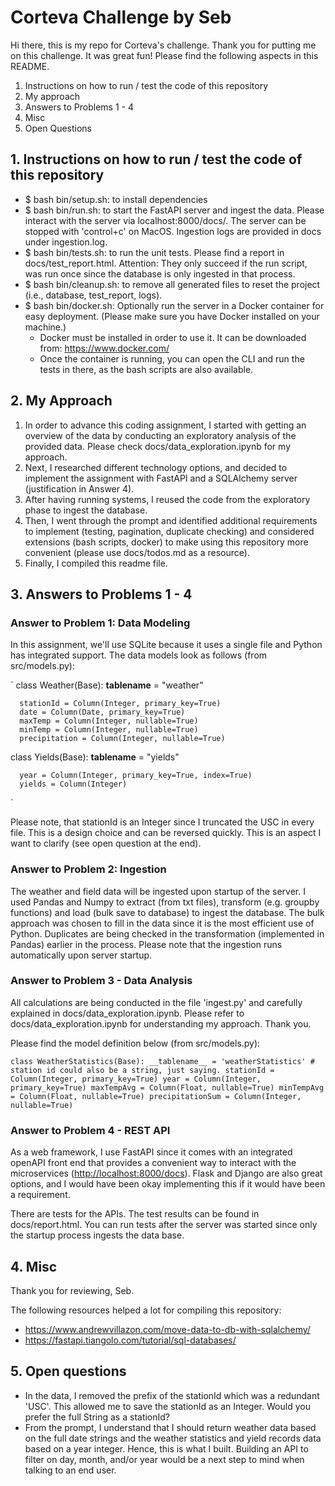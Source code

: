 # Corteva Challenge by Seb

Hi there, this is my repo for Corteva's challenge. Thank you for putting me on this challenge. It was great fun!
Please find the following aspects in this README.

1. Instructions on how to run / test the code of this repository
2. My approach
3. Answers to Problems 1 - 4
4. Misc
5. Open Questions

## 1. Instructions on how to run / test the code of this repository

- $ bash bin/setup.sh: to install dependencies
- $ bash bin/run.sh: to start the FastAPI server and ingest the data. Please interact with the server via localhost:8000/docs/. The server can be stopped with 'control+c' on MacOS. Ingestion logs are provided in docs under ingestion.log.
- $ bash bin/tests.sh: to run the unit tests. Please find a report in docs/test_report.html. Attention: They only succeed if the run script, was run once since the database is only ingested in that process.
- $ bash bin/cleanup.sh: to remove all generated files to reset the project (i.e., database, test_report, logs).
- $ bash bin/docker.sh: Optionally run the server in a Docker container for easy deployment. (Please make sure you have Docker installed on your machine.)
  - Docker must be installed in order to use it. It can be downloaded from: <https://www.docker.com/>
  - Once the container is running, you can open the CLI and run the tests in there, as the bash scripts are also available.

## 2. My Approach

1. In order to advance this coding assignment, I started with getting an overview of the data by conducting an exploratory analysis of the provided data. Please check docs/data_exploration.ipynb for my approach.
2. Next, I researched different technology options, and decided to implement the assignment with FastAPI and a SQLAlchemy server (justification in Answer 4).
3. After having running systems, I reused the code from the exploratory phase to ingest the database.
4. Then, I went through the prompt and identified additional requirements to implement (testing, pagination, duplicate checking) and considered extensions (bash scripts, docker) to make using this repository more convenient (please use docs/todos.md as a resource).
5. Finally, I compiled this readme file.

## 3. Answers to Problems 1 - 4

### Answer to Problem 1: Data Modeling

In this assignment, we'll use SQLite because it uses a single file and Python has integrated support.
The data models look as follows (from src/models.py):

`
  class Weather(Base):
      __tablename__ = "weather"

      stationId = Column(Integer, primary_key=True)
      date = Column(Date, primary_key=True)
      maxTemp = Column(Integer, nullable=True)
      minTemp = Column(Integer, nullable=True)
      precipitation = Column(Integer, nullable=True)

  class Yields(Base):
      __tablename__ = "yields"

      year = Column(Integer, primary_key=True, index=True)
      yields = Column(Integer)
`

Please note, that stationId is an Integer since I truncated the USC in every file. This is a design choice and can be reversed quickly. This is an aspect I want to clarify (see open question at the end).

### Answer to Problem 2: Ingestion

The weather and field data will be ingested upon startup of the server. I used Pandas and Numpy to extract (from txt files), transform (e.g. groupby functions) and load (bulk save to database) to ingest the database. The bulk approach was chosen to fill in the data since it is the most efficient use of Python. Duplicates are being checked in the transformation (implemented in Pandas) earlier in the process.
Please note that the ingestion runs automatically upon server startup.

### Answer to Problem 3 - Data Analysis

All calculations are being conducted in the file 'ingest.py' and carefully explained in docs/data_exploration.ipynb. Please refer to docs/data_exploration.ipynb for understanding my approach. Thank you.

Please find the model definition below (from src/models.py):

`
  class WeatherStatistics(Base):
    __tablename__ = 'weatherStatistics'
    # station id could also be a string, just saying.
    stationId = Column(Integer, primary_key=True)
    year = Column(Integer, primary_key=True)
    maxTempAvg = Column(Float, nullable=True)
    minTempAvg = Column(Float, nullable=True)
    precipitationSum = Column(Integer, nullable=True)
`

### Answer to Problem 4 - REST API

As a web framework, I use FastAPI since it comes with an integrated openAPI front end that provides a convenient way to interact with the microservices (<http://localhost:8000/docs>). Flask and Django are also great options, and I would have been okay implementing this if it would have been a requirement.

There are tests for the APIs. The test results can be found in docs/report.html. You can run tests after the server was started since only the startup process ingests the data base.

## 4. Misc

Thank you for reviewing, Seb.

The following resources helped a lot for compiling this repository:

- <https://www.andrewvillazon.com/move-data-to-db-with-sqlalchemy/>
- <https://fastapi.tiangolo.com/tutorial/sql-databases/>

## 5. Open questions

- In the data, I removed the prefix of the stationId which was a redundant 'USC'. This allowed me to save the stationId as an Integer. Would you prefer the full String as a stationId?
- From the prompt, I understand that I should return weather data based on the full date strings and the weather statistics and yield records data based on a year integer. Hence, this is what I built. Building an API to filter on day, month, and/or year would be a next step to mind when talking to an end user.
